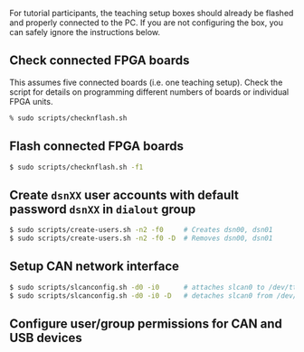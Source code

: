 For tutorial participants, the teaching setup boxes should already be flashed
and properly connected to the PC. If you are not configuring the box, you can
safely ignore the instructions below.

## Check connected FPGA boards

This assumes five connected boards (i.e. one teaching setup). Check the
script for details on programming different numbers of boards or individual
FPGA units.

```bash
% sudo scripts/checknflash.sh
```

## Flash connected FPGA boards

```bash
$ sudo scripts/checknflash.sh -f1
```

## Create `dsnXX` user accounts with default password `dsnXX` in `dialout` group

```bash
$ sudo scripts/create-users.sh -n2 -f0     # Creates dsn00, dsn01
$ sudo scripts/create-users.sh -n2 -f0 -D  # Removes dsn00, dsn01
```

## Setup CAN network interface

```bash
$ sudo scripts/slcanconfig.sh -d0 -i0      # attaches slcan0 to /dev/ttyACM0
$ sudo scripts/slcanconfig.sh -d0 -i0 -D   # detaches slcan0 from /dev/ttyACM0
```

## Configure user/group permissions for CAN and USB devices





